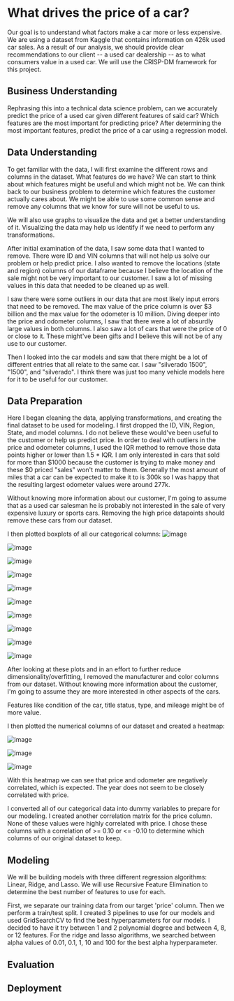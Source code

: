 # What drives the price of a car?
Our goal is to understand what factors make a car more or less expensive. We are using a dataset from Kaggle that contains information on 426k used car sales. As a result of our analysis, we should provide clear recommendations to our client -- a used car dealership -- as to what consumers value in a used car. We will use the CRISP-DM framework for this project.

## Business Understanding
Rephrasing this into a technical data science problem, can we accurately predict the price of a used car given different features of said car? Which features are the most important for predicting price? After determining the most important features, predict the price of a car using a regression model.

## Data Understanding
To get familiar with the data, I will first examine the different rows and columns in the dataset. What features do we have? We can start to think about which features might be useful and which might not be. We can think back to our business problem to determine which features the customer actually cares about. We might be able to use some common sense and remove any columns that we know for sure will not be useful to us.

We will also use graphs to visualize the data and get a better understanding of it. Visualizing the data may help us identify if we need to perform any transformations.

After initial examination of the data, I saw some data that I wanted to remove. There were ID and VIN columns that will not help us solve our problem or help predict price. I also wanted to remove the locations (state and region) columns of our dataframe because I believe the location of the sale might not be very important to our customer. I saw a lot of missing values in this data that needed to be cleaned up as well.

I saw there were some outliers in our data that are most likely input errors that need to be removed. The max value of the price column is over $3 billion and the max value for the odometer is 10 million. Diving deeper into the price and odometer columns, I saw that there were a lot of absurdly large values in both columns. I also saw a lot of cars that were the price of 0 or close to it. These might've been gifts and I believe this will not be of any use to our customer.

Then I looked into the car models and saw that there might be a lot of different entries that all relate to the same car. I saw "silverado 1500", "1500", and "silverado". I think there was just too many vehicle models here for it to be useful for our customer.

## Data Preparation
Here I began cleaning the data, applying transformations, and creating the final dataset to be used for modeling. I first dropped the ID, VIN, Region, State, and model columns. I do not believe these would've been useful to the customer or help us predict price. In order to deal with outliers in the price and odometer columns, I used the IQR method to remove those data points higher or lower than 1.5 * IQR. I am only interested in cars that sold for more than $1000 because the customer is trying to make money and these $0 priced "sales" won't matter to them. Generally the most amount of miles that a car can be expected to make it to is 300k so I was happy that the resulting largest odometer values were around 277k.

Without knowing more information about our customer, I'm going to assume that as a used car salesman he is probably not interested in the sale of very expensive luxury or sports cars. Removing the high price datapoints should remove these cars from our dataset.

I then plotted boxplots of all our categorical columns:
![image](https://github.com/user-attachments/assets/613198b1-85d5-4def-97b8-54209f43fab5)

![image](https://github.com/user-attachments/assets/bc4ca6a0-1151-420c-b0f0-aea2945f79f7)

![image](https://github.com/user-attachments/assets/f6cd21ca-5488-43f7-875c-76193d743eef)

![image](https://github.com/user-attachments/assets/e401cf3b-389c-4ef5-9fad-2941973d8202)

![image](https://github.com/user-attachments/assets/126c8f06-e64c-4434-b92f-f7408d31e48f)

![image](https://github.com/user-attachments/assets/c35d47d0-71fd-4b20-86e0-2f3451cd79eb)

![image](https://github.com/user-attachments/assets/22ef75fb-6a9a-4bc4-897f-c45666b87c46)

![image](https://github.com/user-attachments/assets/c0edc442-e1f3-4eaf-9fdf-02a21d02d1da)

![image](https://github.com/user-attachments/assets/764c6d72-5ecc-41d2-a1d6-0f2051b1fb29)

![image](https://github.com/user-attachments/assets/75df4ddf-7a61-47bc-a851-d3ce77aa91eb)

After looking at these plots and in an effort to further reduce dimensionality/overfitting, I removed the manufacturer and color columns from our dataset. Without knowing more information about the customer, I'm going to assume they are more interested in other aspects of the cars.

Features like condition of the car, title status, type, and mileage might be of more value.

I then plotted the numerical columns of our dataset and created a heatmap:

![image](https://github.com/user-attachments/assets/3a94c4ce-b781-4fe0-9bd0-ceb6b9f2e22f)

![image](https://github.com/user-attachments/assets/a489066d-e5ee-4075-b554-0a699fd73913)

![image](https://github.com/user-attachments/assets/73e1bb56-b2f3-4fbd-9391-8a0d36e03d4d)

With this heatmap we can see that price and odometer are negatively correlated, which is expected. The year does not seem to be closely correlated with price.

I converted all of our categorical data into dummy variables to prepare for our modeling. I created another correlation matrix for the price column. None of these values were highly correlated with price. I chose these columns with a correlation of >= 0.10 or <= -0.10 to determine which columns of our original dataset to keep.

## Modeling
We will be building models with three different regression algorithms: Linear, Ridge, and Lasso. We will use Recursive Feature Elimination to determine the best number of features to use for each.

First, we separate our training data from our target 'price' column. Then we perform a train/test split. I created 3 pipelines to use for our models and used GridSearchCV to find the best hyperparameters for our models. I decided to have it try between 1 and 2 polynomial degree and between 4, 8, or 12 features. For the ridge and lasso algorithms, we searched between alpha values of 0.01, 0.1, 1, 10 and 100 for the best alpha hyperparameter.

## Evaluation

## Deployment





